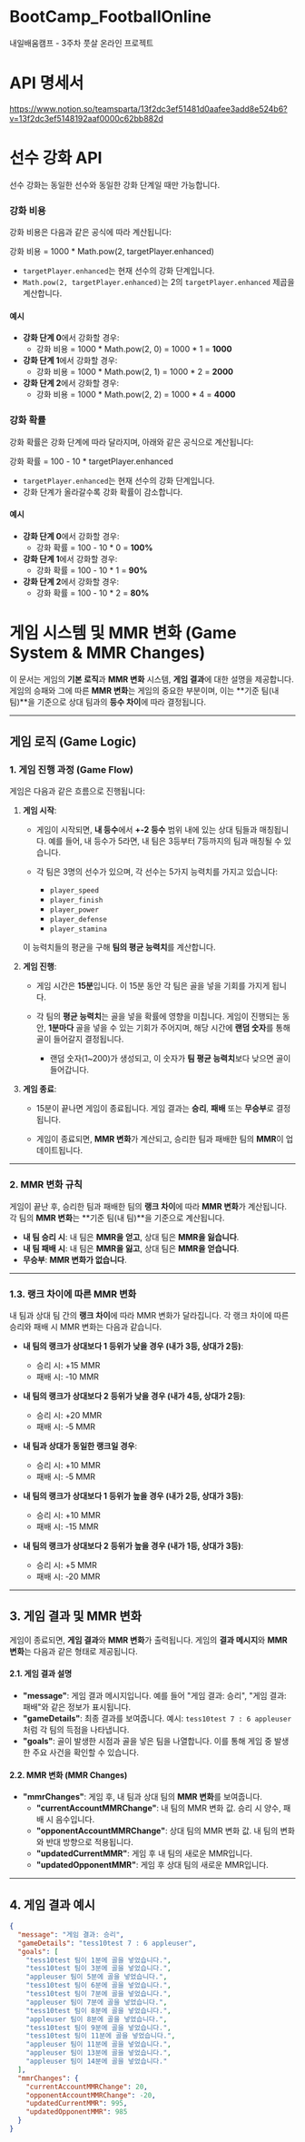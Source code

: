 # BootCamp_FootballOnline
내일배움캠프 - 3주차 풋살 온라인 프로젝트


# API 명세서
https://www.notion.so/teamsparta/13f2dc3ef51481d0aafee3add8e524b6?v=13f2dc3ef5148192aaf0000c62bb882d

# 선수 강화 API

선수 강화는 동일한 선수와 동일한 강화 단계일 때만 가능합니다.

### 강화 비용
강화 비용은 다음과 같은 공식에 따라 계산됩니다:

강화 비용 = 1000 * Math.pow(2, targetPlayer.enhanced)


- `targetPlayer.enhanced`는 현재 선수의 강화 단계입니다.
- `Math.pow(2, targetPlayer.enhanced)`는 2의 `targetPlayer.enhanced` 제곱을 계산합니다.

#### 예시
- **강화 단계 0**에서 강화할 경우:
  - 강화 비용 = 1000 * Math.pow(2, 0) = 1000 * 1 = **1000**
- **강화 단계 1**에서 강화할 경우:
  - 강화 비용 = 1000 * Math.pow(2, 1) = 1000 * 2 = **2000**
- **강화 단계 2**에서 강화할 경우:
  - 강화 비용 = 1000 * Math.pow(2, 2) = 1000 * 4 = **4000**

### 강화 확률
강화 확률은 강화 단계에 따라 달라지며, 아래와 같은 공식으로 계산됩니다:

강화 확률 = 100 - 10 * targetPlayer.enhanced

- `targetPlayer.enhanced`는 현재 선수의 강화 단계입니다.
- 강화 단계가 올라갈수록 강화 확률이 감소합니다.

#### 예시
- **강화 단계 0**에서 강화할 경우:
  - 강화 확률 = 100 - 10 * 0 = **100%**
- **강화 단계 1**에서 강화할 경우:
  - 강화 확률 = 100 - 10 * 1 = **90%**
- **강화 단계 2**에서 강화할 경우:
  - 강화 확률 = 100 - 10 * 2 = **80%**


# 게임 시스템 및 MMR 변화 (Game System & MMR Changes)

이 문서는 게임의 **기본 로직**과 **MMR 변화** 시스템, **게임 결과**에 대한 설명을 제공합니다. 게임의 승패와 그에 따른 **MMR 변화**는 게임의 중요한 부분이며, 이는 **기준 팀(내 팀)**을 기준으로 상대 팀과의 **등수 차이**에 따라 결정됩니다.

---

##  게임 로직 (Game Logic)

### 1. 게임 진행 과정 (Game Flow)

게임은 다음과 같은 흐름으로 진행됩니다:

1. **게임 시작**:
   - 게임이 시작되면, **내 등수**에서 **+-2 등수** 범위 내에 있는 상대 팀들과 매칭됩니다. 예를 들어, 내 등수가 5라면, 내 팀은 3등부터 7등까지의 팀과 매칭될 수 있습니다.
   
   - 각 팀은 3명의 선수가 있으며, 각 선수는 5가지 능력치를 가지고 있습니다:
     - `player_speed`
     - `player_finish`
     - `player_power`
     - `player_defense`
     - `player_stamina`
   
   이 능력치들의 평균을 구해 **팀의 평균 능력치**를 계산합니다.

2. **게임 진행**:
   - 게임 시간은 **15분**입니다. 이 15분 동안 각 팀은 골을 넣을 기회를 가지게 됩니다.
   
   - 각 팀의 **평균 능력치**는 골을 넣을 확률에 영향을 미칩니다. 게임이 진행되는 동안, **1분마다** 골을 넣을 수 있는 기회가 주어지며, 해당 시간에 **랜덤 숫자**를 통해 골이 들어갈지 결정됩니다.
     - 랜덤 숫자(1~200)가 생성되고, 이 숫자가 **팀 평균 능력치**보다 낮으면 골이 들어갑니다.
   
3. **게임 종료**:
   - 15분이 끝나면 게임이 종료됩니다. 게임 결과는 **승리**, **패배** 또는 **무승부**로 결정됩니다.
   
   - 게임이 종료되면, **MMR 변화**가 계산되고, 승리한 팀과 패배한 팀의 **MMR**이 업데이트됩니다.

---

### 2. MMR 변화 규칙

게임이 끝난 후, 승리한 팀과 패배한 팀의 **랭크 차이**에 따라 **MMR 변화**가 계산됩니다. 각 팀의 **MMR 변화**는 **기준 팀(내 팀)**을 기준으로 계산됩니다.

- **내 팀 승리 시**: 내 팀은 **MMR을 얻고**, 상대 팀은 **MMR을 잃습니다**.
- **내 팀 패배 시**: 내 팀은 **MMR을 잃고**, 상대 팀은 **MMR을 얻습니다**.
- **무승부**: **MMR 변화가 없습니다**.

---

### 1.3. 랭크 차이에 따른 MMR 변화

내 팀과 상대 팀 간의 **랭크 차이**에 따라 MMR 변화가 달라집니다. 각 랭크 차이에 따른 승리와 패배 시 MMR 변화는 다음과 같습니다.

- **내 팀의 랭크가 상대보다 1 등위가 낮을 경우 (내가 3등, 상대가 2등)**:
  - 승리 시: +15 MMR
  - 패배 시: -10 MMR

- **내 팀의 랭크가 상대보다 2 등위가 낮을 경우 (내가 4등, 상대가 2등)**:
  - 승리 시: +20 MMR
  - 패배 시: -5 MMR

- **내 팀과 상대가 동일한 랭크일 경우**:
  - 승리 시: +10 MMR
  - 패배 시: -5 MMR

- **내 팀의 랭크가 상대보다 1 등위가 높을 경우 (내가 2등, 상대가 3등)**:
  - 승리 시: +10 MMR
  - 패배 시: -15 MMR

- **내 팀의 랭크가 상대보다 2 등위가 높을 경우 (내가 1등, 상대가 3등)**:
  - 승리 시: +5 MMR
  - 패배 시: -20 MMR

---

## 3. 게임 결과 및 MMR 변화

게임이 종료되면, **게임 결과**와 **MMR 변화**가 출력됩니다. 게임의 **결과 메시지**와 **MMR 변화**는 다음과 같은 형태로 제공됩니다.

#### 2.1. 게임 결과 설명

- **"message"**: 게임 결과 메시지입니다. 예를 들어 "게임 결과: 승리", "게임 결과: 패배"와 같은 정보가 표시됩니다.
- **"gameDetails"**: 최종 결과를 보여줍니다. 예시: `tess10test 7 : 6 appleuser`처럼 각 팀의 득점을 나타냅니다.
- **"goals"**: 골이 발생한 시점과 골을 넣은 팀을 나열합니다. 이를 통해 게임 중 발생한 주요 사건을 확인할 수 있습니다.

#### 2.2. MMR 변화 (MMR Changes)

- **"mmrChanges"**: 게임 후, 내 팀과 상대 팀의 **MMR 변화**를 보여줍니다.
  - **"currentAccountMMRChange"**: 내 팀의 MMR 변화 값. 승리 시 양수, 패배 시 음수입니다.
  - **"opponentAccountMMRChange"**: 상대 팀의 MMR 변화 값. 내 팀의 변화와 반대 방향으로 적용됩니다.
  - **"updatedCurrentMMR"**: 게임 후 내 팀의 새로운 MMR입니다.
  - **"updatedOpponentMMR"**: 게임 후 상대 팀의 새로운 MMR입니다.

---

## 4. 게임 결과 예시

```json
{
  "message": "게임 결과: 승리",
  "gameDetails": "tess10test 7 : 6 appleuser",
  "goals": [
    "tess10test 팀이 1분에 골을 넣었습니다.",
    "tess10test 팀이 3분에 골을 넣었습니다.",
    "appleuser 팀이 5분에 골을 넣었습니다.",
    "tess10test 팀이 6분에 골을 넣었습니다.",
    "tess10test 팀이 7분에 골을 넣었습니다.",
    "appleuser 팀이 7분에 골을 넣었습니다.",
    "tess10test 팀이 8분에 골을 넣었습니다.",
    "appleuser 팀이 8분에 골을 넣었습니다.",
    "tess10test 팀이 9분에 골을 넣었습니다.",
    "tess10test 팀이 11분에 골을 넣었습니다.",
    "appleuser 팀이 11분에 골을 넣었습니다.",
    "appleuser 팀이 13분에 골을 넣었습니다.",
    "appleuser 팀이 14분에 골을 넣었습니다."
  ],
  "mmrChanges": {
    "currentAccountMMRChange": 20,
    "opponentAccountMMRChange": -20,
    "updatedCurrentMMR": 995,
    "updatedOpponentMMR": 985
  }
}
